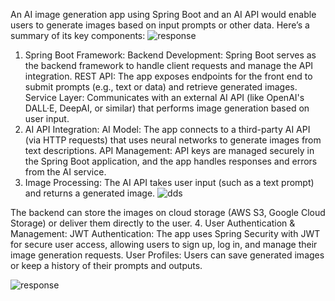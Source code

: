 
An AI image generation app using Spring Boot and an AI API would enable users to generate images based on input prompts or other data. Here’s a summary of its key components:
![response](https://github.com/user-attachments/assets/0b3e50b5-6dea-43fb-94fd-ad14c41d26fd)

1. Spring Boot Framework:
Backend Development: Spring Boot serves as the backend framework to handle client requests and manage the API integration.
REST API: The app exposes endpoints for the front end to submit prompts (e.g., text or data) and retrieve generated images.
Service Layer: Communicates with an external AI API (like OpenAI's DALL·E, DeepAI, or similar) that performs image generation based on user input.
2. AI API Integration:
AI Model: The app connects to a third-party AI API (via HTTP requests) that uses neural networks to generate images from text descriptions.
API Management: API keys are managed securely in the Spring Boot application, and the app handles responses and errors from the AI service.
3. Image Processing:
The AI API takes user input (such as a text prompt) and returns a generated image.
![dds](https://github.com/user-attachments/assets/09ba0205-ef51-42ba-bd4d-9df1a6607b76)

The backend can store the images on cloud storage (AWS S3, Google Cloud Storage) or deliver them directly to the user.
4. User Authentication & Management:
JWT Authentication: The app uses Spring Security with JWT for secure user access, allowing users to sign up, log in, and manage their image generation requests.
User Profiles: Users can save generated images or keep a history of their prompts and outputs.


![response](https://github.com/user-attachments/assets/f8307064-df33-4a20-bb47-2fb930839cf7)
